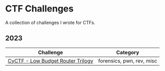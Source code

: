 # CTF Challenges
A collection of challenges I wrote for CTFs.

## 2023
|Challenge|Category|
|-|-|
|[CyCTF - Low Budget Router Trilogy](./challenges/2023/cyctf/low-budget-router/)|forensics, pwn, rev, misc|
